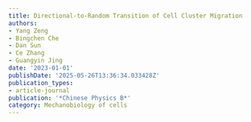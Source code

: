 ```yaml
---
title: Directional-to-Random Transition of Cell Cluster Migration
authors:
- Yang Zeng
- Bingchen Che
- Dan Sun
- Ce Zhang
- Guangyin Jing
date: '2023-01-01'
publishDate: '2025-05-26T13:36:34.033428Z'
publication_types:
- article-journal
publication: '*Chinese Physics B*'
category: Mechanobiology of cells
---
```

